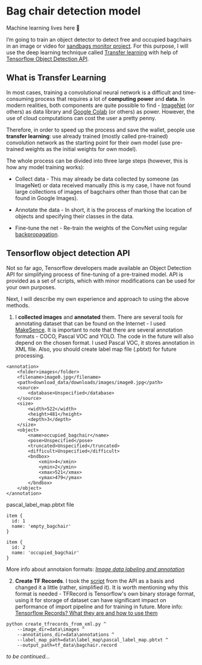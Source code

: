 # Bag chair detection model

Machine learning lives here :robot:

I’m going to train an object detector to detect free and occupied bagchairs in an image or video for [sandbags monitor project](https://github.com/a1usha/NSU_project_v2.0). For this purpose, I will use the deep learning technique called [Transfer learning](https://en.wikipedia.org/wiki/Transfer_learning#:~:text=Transfer%20learning%20(TL)%20is%20a,when%20trying%20to%20recognize%20trucks.) with help of [Tensorflow Object Detection API](https://github.com/tensorflow/models/tree/master/research/object_detection).

What is Transfer Learning
---
In most cases, training a convolutional neural network is a difficult and time-consuming process that requires a lot of **computing power** and **data**. In modern realities, both components are quite possible to find - [ImageNet](http://www.image-net.org/) (or others) as data library and [Google Colab](https://colab.research.google.com/) (or others) as power. However, the use of cloud computations can cost the user a pretty penny. 

Therefore, in order to speed up the process and save the wallet, people use **transfer learning**: use already trained (mostly called pre-trained) convolution network as the starting point for their own model (use pre-trained weights as the initial weights for own model). 

The whole process can be divided into three large steps (however, this is how any model training works):

- Collect data - This may already be data collected by someone (as ImageNet) or data received manually (this is my case, I have not found large collections of images of bagchairs other than those that can be found in Google Images).

- Annotate the data - In short, it is the process of marking the location of objects and specifying their classes in the data.

- Fine-tune the net - Re-train the weights of the ConvNet using regular [backpropagation](https://en.wikipedia.org/wiki/Backpropagation).


Tensorflow object detection API
---
Not so far ago, Tensorflow developers made available an Object Detection API for simplifying process of fine-tuning of a pre-trained model. API is provided as a set of scripts, which with minor modifications can be used for your own purposes.

Next, I will describe my own experience and approach to using the above methods.

1) I **collected images** and **annotated** them. There are several tools for annotating dataset that can be found on the Internet - I used [MakeSence](https://www.makesense.ai/). It is important to note that there are several annotation formats - COCO, Pascal VOC and YOLO. The code in the future will also depend on the chosen format. I used Pascal VOC, it stores annotation in XML file. Also, you should create label map file (.pbtxt) for future processing.
```
<annotation>
	<folder>images</folder>
	<filename>image0.jpg</filename>
	<path>download_data/downloads/images/image0.jpg</path>
	<source>
		<database>Unspecified</database>
	</source>
	<size>
		<width>522</width>
		<height>481</height>
		<depth>3</depth>
	</size>
	<object>
		<name>occupied_bagchair</name>
		<pose>Unspecified</pose>
		<truncated>Unspecified</truncated>
		<difficult>Unspecified</difficult>
		<bndbox>
			<xmin>4</xmin>
			<ymin>2</ymin>
			<xmax>521</xmax>
			<ymax>479</ymax>
		</bndbox>
	</object>
</annotation>
```

pascal_label_map.pbtxt file
```
item {
  id: 1
  name: 'empty_bagchair'
}

item {
  id: 2
  name: 'occupied_bagchair'
}
```

More info about annotaion formats: *[Image data labeling and annotation](https://towardsdatascience.com/image-data-labelling-and-annotation-everything-you-need-to-know-86ede6c684b1)*

2) **Create TF Records**. I took the [script](https://github.com/tensorflow/models/blob/master/research/object_detection/dataset_tools/create_pascal_tf_record.py) from the API as a basis and changed it a little (rather, simplified it). It is worth mentioning why this format is needed - TFRecord is Tensorflow's own binary storage format, using it for storage of dataset can have significant impact on performance of import pipeline and for training in future. More info: [Tensorflow Records? What they are and how to use them](https://medium.com/mostly-ai/tensorflow-records-what-they-are-and-how-to-use-them-c46bc4bbb564)

```
python create_tfrecords_from_xml.py ^
    --image_dir=data\images ^
    --annotations_dir=data\annotations ^
    --label_map_path=data\label_map\pascal_label_map.pbtxt ^
    --output_path=tf_data\bagchair.record
```

*to be continued...*
